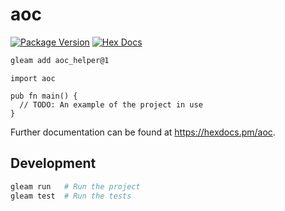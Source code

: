 # aoc

[![Package Version](https://img.shields.io/hexpm/v/aoc)](https://hex.pm/packages/aoc)
[![Hex Docs](https://img.shields.io/badge/hex-docs-ffaff3)](https://hexdocs.pm/aoc/)

```sh
gleam add aoc_helper@1
```
```gleam
import aoc

pub fn main() {
  // TODO: An example of the project in use
}
```

Further documentation can be found at <https://hexdocs.pm/aoc>.

## Development

```sh
gleam run   # Run the project
gleam test  # Run the tests
```
